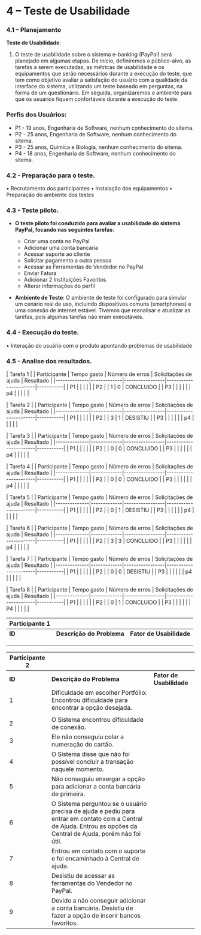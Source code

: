 # 4 – Teste de Usabilidade

### 4.1 – Planejamento
**Teste de Usabilidade**:
1.	O teste de usabilidade sobre o sistema e-banking (PayPal) será planejado em algumas etapas. De início, definiremos o público-alvo, as tarefas a serem executadas, as métricas de usabilidade e os equipamentos que serão necessários durante a execução do teste, que tem como objetivo avaliar a satisfação do usuário com a qualidade da interface do sistema, utilizando um teste baseado em perguntas, na forma de um questionário. Em seguida, organizaremos o ambiente para que os usuários fiquem confortáveis durante a execução do teste.

### Perfis dos Usuários:
- P1 - 19 anos, Engenharia de Software, nenhum conhecimento do sitema.
- P2 - 25 anos, Engenharia de Software, nenhum conhecimento do sitema.
- P3 - 25 anos, Química e Biologia, nenhum conhecimento do sitema.
- P4 - 18 anos, Engenharia de Software, nenhum conhecimento do sitema.

 ### 4.2 - Preparação para o teste.
•	Recrutamento dos participantes
•	Instalação dos equipamentos
•	Preparação do ambiente dos testes

### 4.3 - Teste piloto.
- **O teste piloto foi conduzido para avaliar a usabilidade do sistema PayPal, focando nas seguintes tarefas**:
  - Criar uma conta no PayPal
  - Adicionar uma conta bancária
  - Acessar suporte ao cliente
  - Solicitar pagamento a outra pessoa
  - Acessar as Ferramentas do Vendedor no PayPal
  - Enviar Fatura
  - Adicionar 2 Instituições Favoritos
  - Alterar informações do perfil

- **Ambiente de Teste**: O ambiente de teste foi configurado para simular um cenário real de uso, incluindo dispositivos comuns (smartphones) e uma conexão de internet estável. Tivemos que reanalisar e atualizar as tarefas, pois algumas tarefas não eram executáveis.


### 4.4 - Execução do teste.
•	Interação do usuário com o produto apontando problemas de usabilidade

### 4.5 - Analise dos resultados.
|                                    Tarefa 1                                      |
| Participante | Tempo gasto | Número de erros | Solicitações de ajuda | Resultado | 
|--------------|-------------|-----------------|-----------------------|-----------|
| P1           |             |                 |                       |           |
| P2           |             |         1       |        0              | CONCLUIDO |
| P3           |             |                 |                       |           |
| p4           |             |                 |                       |           |

|                                    Tarefa 2                                      |
| Participante | Tempo gasto | Número de erros | Solicitações de ajuda | Resultado | 
|--------------|-------------|-----------------|-----------------------|-----------|
| P1           |             |                 |                       |           |
| P2           |             |        3        |            1          | DESISTIU  |
| P3           |             |                 |                       |           |
| p4           |             |                 |                       |           |

|                                    Tarefa 3                                      |
| Participante | Tempo gasto | Número de erros | Solicitações de ajuda | Resultado | 
|--------------|-------------|-----------------|-----------------------|-----------|
| P1           |             |                 |                       |           |
| P2           |             |         0       |           0           | CONCLUIDO |
| P3           |             |                 |                       |           |
| p4           |             |                 |                       |           |

|                                    Tarefa 4                                      |
| Participante | Tempo gasto | Número de erros | Solicitações de ajuda | Resultado | 
|--------------|-------------|-----------------|-----------------------|-----------|
| P1           |             |                 |                       |           |
| P2           |             |        0        |           0           | CONCLUIDO |
| P3           |             |                 |                       |           |
| p4           |             |                 |                       |           |

|                                    Tarefa 5                                      |
| Participante | Tempo gasto | Número de erros | Solicitações de ajuda | Resultado | 
|--------------|-------------|-----------------|-----------------------|-----------|
| P1           |             |                 |                       |           |
| P2           |             |        0        |          1            | DESISTIU  |
| P3           |             |                 |                       |           |
| p4           |             |                 |                       |           |

|                                    Tarefa 6                                      |
| Participante | Tempo gasto | Número de erros | Solicitações de ajuda | Resultado | 
|--------------|-------------|-----------------|-----------------------|-----------|
| P1           |             |                 |                       |           |
| P2           |             |        3        |           3           | CONCLUIDO |
| P3           |             |                 |                       |           |
| p4           |             |                 |                       |           |

|                                    Tarefa 7                                      |
| Participante | Tempo gasto | Número de erros | Solicitações de ajuda | Resultado | 
|--------------|-------------|-----------------|-----------------------|-----------|
| P1           |             |                 |                       |           |
| P2           |             |        0        |           0           | DESISTIU  |
| P3           |             |                 |                       |           |
| p4           |             |                 |                       |           |

|                                    Tarefa 8                                      |
| Participante | Tempo gasto | Número de erros | Solicitações de ajuda | Resultado | 
|--------------|-------------|-----------------|-----------------------|-----------|
| P1           |             |                 |                       |           |
| P2           |             |         0       |            1          | CONCLUIDO |
| P3           |             |                 |                       |           |
| P4           |             |                 |                       |           |


| Participante 1 |                 |                         |
|----------------|-----------------|-------------------------|
| **ID**         | **Descrição do Problema** | **Fator de Usabilidade** |
|                |                 |                         |
|                |                 |                         |
|                |                 |                         |


| Participante 2 |                 |                         |
|----------------|-----------------|-------------------------|
| **ID**         | **Descrição do Problema** | **Fator de Usabilidade** |
|         1       |     Dificuldade em escolher Portfólio: Encontrou dificuldade para encontrar a opção desejada.        |                         |
|	      |                                               |                         |
|         2       |       O Sistema encontrou dificuldade de conexão.           |                         |
|          3      |         Ele não conseguiu colar a numeração do cartão.         |                         |
|          4    |  O Sistema disse que não foi possível concluir a transação naquele momento. |                         |
|          5      |      Não conseguiu enxergar a opção para adicionar a conta bancária de primeira.            |                         |
|         6       |     O Sistema perguntou se o usuário precisa de ajuda e pediu para entrar em contato com a Central de Ajuda. Entrou as opções da Central de Ajuda, porém não foi útil.             |                         |
|          7      |      Entrou em contato com o suporte e foi encaminhado à Central de ajuda.            |                         |
|          8      |      Desistiu de acessar as ferramentas do Vendedor no PayPal.           |                         |
|          9      |         Devido a não conseguir adicionar a conta bancária. Desistiu de fazer a opção de inserir bancos favoritos.        |                         |

